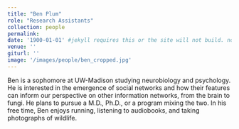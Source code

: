 ```yaml
---
title: "Ben Plum"
role: "Research Assistants"
collection: people
permalink: 
date: '1900-01-01' #jekyll requires this or the site will not build. not sure what it does yet. order?
venue: ''
giturl: ''
image: '/images/people/ben_cropped.jpg'
---
```

Ben is a sophomore at UW-Madison studying neurobiology and psychology. He is interested in the emergence of social networks and how their features can inform our perspective on other information networks, from the brain to fungi. He plans to pursue a M.D., Ph.D., or a program mixing the two. In his free time, Ben enjoys running, listening to audiobooks, and taking photographs of wildlife.